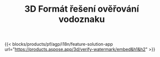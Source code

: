 ﻿---
title: 3D Formát řešení ověřování vodoznaku 
weight: 7730
url: /cs/verify-watermark
limit: 
description: Ověřte slepý vodoznak z vašeho souboru 3D.
---
{{< blocks/products/pf/agp/i18n/feature-solution-app url="https://products.aspose.app/3d/verify-watermark/embed&h1&h2" >}}
